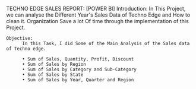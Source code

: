 TECHNO EDGE SALES REPORT: [POWER BI]
		Introduction:
          In This Project, we can analyse the Different Year's Sales Data of Techno Edge and How to clean it.
          Organization Save a lot Of time through the implementation of this Project.
                            
    Objective:
          In this Task, I did Some of the Main Analysis of the Sales data of Techno edge.

          •	Sum of Sales, Quantity, Profit, Discount 
          •	Sum of Sales by Region 
          •	Sum of Sales by Category and Sub-Category 
          •	Sum of Sales by State
          •	Sum of Sales by Year, Quarter and Region  

